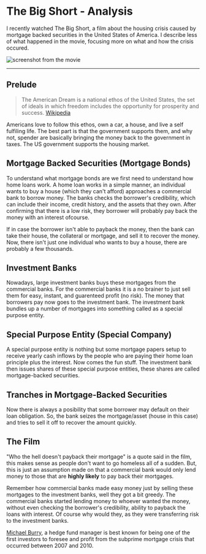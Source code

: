 # The Big Short - Analysis

I recently watched The Big Short, a film about the housing crisis caused by mortgage backed securities in the United States of America. I describe less of what happened in the movie, focusing more on what and how the crisis occured. 

![screenshot from the movie](https://m.wsj.net/video/20151212/121215adammckay/121215adammckay_960x540.jpg)

---

## Prelude

> The American Dream is a national ethos of the United States, the set of ideals in which freedom includes the opportunity for prosperity and success. [Wikipedia](https://en.wikipedia.org/wiki/American_Dream)

Americans love to follow this ethos, own a car, a house, and live a self fulfiling life. The best part is that the government supports them, and why not, spender are basically bringing the money back to the government in taxes. The US government supports the housing market.

## Mortgage Backed Securities (Mortgage Bonds)

To understand what mortgage bonds are we first need to understand how home loans work. A home loan works in a simple manner, an individual wants to buy a house (which they can't afford) approaches a commercial bank to borrow money. The banks checks the borrower's credibility, which can include their income, credit history, and the assets that they own. After confirming that there is a low risk, they borrower will probably pay back the money with an interest ofcourse.

If in case the borrower isn't able to payback the money, then the bank can take their house, the collateral or mortgage, and sell it to recover the money. Now, there isn't just one individual who wants to buy a house, there are probably a few thousands.

## Investment Banks

Nowadays, large investment banks buys these mortgages from the commercial banks. For the commercial banks it is a no brainer to just sell them for easy, instant, and guarenteed profit (no risk). The money that borrowers pay now goes to the investment bank. The investment bank bundles up a number of mortgages into something called as a special purpose entity.

## Special Purpose Entity (Special Company)

A special purpose entity is nothing but some mortgage papers setup to receive yearly cash inflows by the people who are paying their home loan principle plus the interest. Now comes the fun stuff. The investment bank then issues shares of these special purpose entities, these shares are called mortgage-backed securities.

## Tranches in Mortgage-Backed Securities

Now there is always a posibility that some borrower may default on their loan obligation. So, the bank seizes the mortgage/asset (house in this case) and tries to sell it off to recover the amount quickly.

## The Film

"Who the hell doesn't payback their mortgage" is a quote said in the film, this makes sense as people don't want to go homeless all of a sudden. But, this is just an assumption made on that a commercial bank would only lend money to those that are **highly likely** to pay back their mortgages.

Remember how commercial banks made easy money just by selling these mortgages to the investment banks, well they got a bit greedy. The commercial banks started lending money to whoever wanted the money, without even checking the borrower's credibility, ability to payback the loans with interest. Of course why would they, as they were transferring risk to the investment banks.

[Michael Burry](https://en.wikipedia.org/wiki/Michael_Burry), a hedge fund manager is best known for being one of the first investors to foresee and profit from the subprime mortgage crisis that occurred between 2007 and 2010.
